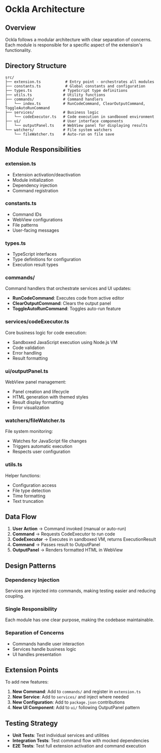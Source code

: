 # Ockla Architecture

## Overview

Ockla follows a modular architecture with clear separation of concerns. Each module is responsible for a specific aspect of the extension's functionality.

## Directory Structure

```
src/
├── extension.ts           # Entry point - orchestrates all modules
├── constants.ts           # Global constants and configuration
├── types.ts              # TypeScript type definitions
├── utils.ts              # Utility functions
├── commands/             # Command handlers
│   └── index.ts          # RunCodeCommand, ClearOutputCommand, ToggleAutoRunCommand
├── services/             # Business logic
│   └── codeExecutor.ts   # Code execution in sandboxed environment
├── ui/                   # User interface components
│   └── outputPanel.ts    # WebView panel for displaying results
└── watchers/             # File system watchers
    └── fileWatcher.ts    # Auto-run on file save
```

## Module Responsibilities

### extension.ts
- Extension activation/deactivation
- Module initialization
- Dependency injection
- Command registration

### constants.ts
- Command IDs
- WebView configurations
- File patterns
- User-facing messages

### types.ts
- TypeScript interfaces
- Type definitions for configuration
- Execution result types

### commands/
Command handlers that orchestrate services and UI updates:
- **RunCodeCommand**: Executes code from active editor
- **ClearOutputCommand**: Clears the output panel
- **ToggleAutoRunCommand**: Toggles auto-run feature

### services/codeExecutor.ts
Core business logic for code execution:
- Sandboxed JavaScript execution using Node.js VM
- Code validation
- Error handling
- Result formatting

### ui/outputPanel.ts
WebView panel management:
- Panel creation and lifecycle
- HTML generation with themed styles
- Result display formatting
- Error visualization

### watchers/fileWatcher.ts
File system monitoring:
- Watches for JavaScript file changes
- Triggers automatic execution
- Respects user configuration

### utils.ts
Helper functions:
- Configuration access
- File type detection
- Time formatting
- Text truncation

## Data Flow

1. **User Action** → Command invoked (manual or auto-run)
2. **Command** → Requests CodeExecutor to run code
3. **CodeExecutor** → Executes in sandboxed VM, returns ExecutionResult
4. **Command** → Passes result to OutputPanel
5. **OutputPanel** → Renders formatted HTML in WebView

## Design Patterns

### Dependency Injection
Services are injected into commands, making testing easier and reducing coupling.

### Single Responsibility
Each module has one clear purpose, making the codebase maintainable.

### Separation of Concerns
- Commands handle user interaction
- Services handle business logic
- UI handles presentation

## Extension Points

To add new features:

1. **New Command**: Add to `commands/` and register in `extension.ts`
2. **New Service**: Add to `services/` and inject where needed
3. **New Configuration**: Add to `package.json` contributions
4. **New UI Component**: Add to `ui/` following OutputPanel pattern

## Testing Strategy

- **Unit Tests**: Test individual services and utilities
- **Integration Tests**: Test command flow with mocked dependencies
- **E2E Tests**: Test full extension activation and command execution
